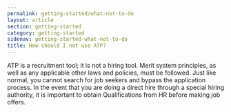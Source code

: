 ```yaml
---
permalink: getting-started/what-not-to-do
layout: article
section: getting-started
category: getting-started
sidenav: getting-started-what-not-to-do
title: How should I not use ATP?
---
```


ATP is a recruitment tool; it is not a hiring tool. Merit system principles, as well as any applicable other laws and policies, must be followed. Just like normal, you cannot search for job seekers and bypass the application process. In the event that you are doing a direct hire through a special hiring authority, it is important to obtain Qualifications from HR before making job offers.
